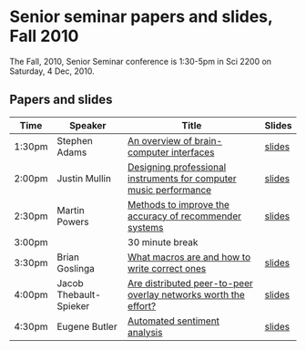 # Senior seminar papers and slides, Fall 2010

The Fall, 2010, Senior Seminar conference is 1:30-5pm in Sci 2200 on Saturday, 4 Dec, 2010.

## Papers and slides

| Time | Speaker  | Title       | Slides  |
| -----|----------|-------------|---------|
| 1:30pm | Stephen Adams | [An overview of brain-computer interfaces](Fall2010/adams.pdf) | [slides](Fall2010/adams-slides.pdf) |
| 2:00pm | Justin Mullin | [Designing professional instruments for computer music performance](Fall2010/mullin.pdf) | [slides](Fall2010/mullin-slides.pdf) |
| 2:30pm | Martin Powers | [Methods to improve the accuracy of recommender systems](Fall2010/powers.pdf) | [slides](Fall2010/powers-slides.pdf) |
| 3:00pm | | 30 minute break 
| 3:30pm | Brian Goslinga | [What macros are and how to write correct ones](Fall2010/goslinga.pdf) | [slides](Fall2010/goslinga-slides.pdf) |
| 4:00pm | Jacob Thebault-Spieker | [Are distributed peer-to-peer overlay networks worth the effort?](Fall2010/thebault-spieker.pdf) | [slides](Fall2010/thebault-spieker-slides.pdf) |
| 4:30pm | Eugene Butler | [Automated sentiment analysis](Fall2010/butler.pdf) | [slides](Fall2010/butler-slides.pdf) |


